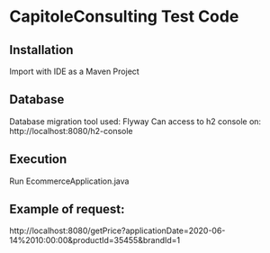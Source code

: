 # CapitoleConsulting Test Code

## Installation
Import with IDE as a Maven Project

## Database
Database migration tool used: Flyway
Can access to h2 console on: http://localhost:8080/h2-console

## Execution
Run EcommerceApplication.java

## Example of request: 

http://localhost:8080/getPrice?applicationDate=2020-06-14%2010:00:00&productId=35455&brandId=1



